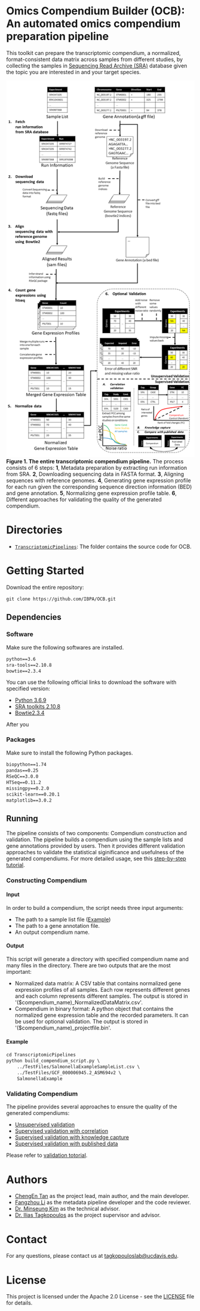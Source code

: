 # Omics Compendium Builder (OCB): An automated omics compendium preparation pipeline

This toolkit can prepare the transcriptomic compendium, a normalized, format-consistent data matrix across samples from different studies, by collecting the samples in <a href="https://www.ncbi.nlm.nih.gov/sra">Sequencing Read Archive (SRA)</a> database given the topic you are interested in and your target species.

![Figure 1. The entire transcriptomic compendium pipeline](./images/Figure1.png)
**Figure 1. The entire transcriptomic compendium pipeline.** The process consists of 6 steps: **1**, Metadata preparation by extracting run information from SRA. **2**, Downloading sequencing data in FASTA format. **3**, Aligning sequences with reference genomes. **4**, Generating gene expression profile for each run given the corresponding sequence direction information (BED) and gene annotation. **5**, Normalizing gene expression profile table. **6**, Different approaches for validating the quality of the generated compendium.

# Directories
- [`TranscriptomicPipelines`](./TranscriptomicPipelines): The folder contains the source code for OCB.

# Getting Started

Download the entire repository:
```
git clone https://github.com/IBPA/OCB.git
```

## Dependencies

<!-- TODO after CHengEn's setup script is done. -->
### Software

Make sure the following softwares are installed.
```
python==3.6
sra-tools==2.10.8
bowtie==2.3.4
```

You can use the following official links to download the software with specified version:
- <a href="https://www.python.org/downloads/release/python-369/">Python 3.6.9</a>
- <a href="https://ftp-trace.ncbi.nlm.nih.gov/sra/sdk/2.10.8/">SRA toolkits 2.10.8</a>
- <a href="https://sourceforge.net/projects/bowtie-bio/files/bowtie2/2.3.4/">Bowtie2.3.4</a>

After you 

### Packages

Make sure to install the following Python packages.
```
biopython==1.74
pandas==0.25
RSeQC==3.0.0
HTSeq==0.11.2
missingpy==0.2.0
scikit-learn==0.20.1
matplotlib==3.0.2
```

## Running

The pipeline consists of two components: Compendium construction and validation. The pipeline builds a compendium using the sample lists and gene annotations provided by users. Then it provides different validation approaches to validate the statistical siginificance and usefulness of the generated compendiums. For more detailed usage, see this [step-by-step tutorial](./TranscriptomicPipelines/README.md).

### Constructing Compendium

#### Input

In order to build a compendium, the script needs three input arguments:
- The path to a sample list file ([Example](./TestFiles/SalmonellaExampleSampleList.csv))
- The path to a gene annotation file.
- An output compendium name.

#### Output

This script will generate a directory with specified compendium name and many files in the directory. There are two outputs that are the most important:
- Normalized data matrix: A CSV table that contains normalized gene expression profiles of all samples. Each row represents different genes and each column represents different samples. The output is stored in '($compendium_name)_NormalizedDataMatrix.csv'.
- Compendium in binary format: A python object that contains the normalized gene expression table and the recorded parameters. It can be used for optional validation. The output is stored in '($compendium_name)_projectfile.bin'.


#### Example
```
cd TranscriptomicPipelines
python build_compendium_script.py \
    ../TestFiles/SalmonellaExampleSampleList.csv \
    ../TestFiles/GCF_000006945.2_ASM694v2 \
    SalmonellaExample
```

### Validating Compendium

The pipeline provides several approaches to ensure the quality of the generated compendiums:
- [Unsupervised validation](./TranscriptomicPipelines/VALIDATION.md)
- [Supervised validation with correlation](./TranscriptomicPipelines/VALIDATION.md#an-supervised-approach----correlation-validation)
- [Supervised validation with knowledge capture](./TranscriptomicPipelines/VALIDATION.md#an-supervised-approach----knowledge-capture-validation)
- [Supervised validation with published data](./TranscriptomicPipelines/VALIDATION.md#an-supervised-approach----published-data-comparison)

Please refer to [validation totorial](./TranscriptomicPipelines/VALIDATION.md).

# Authors

- [ChengEn Tan](https://github.com/bigghost2054) as the project lead, main author, and the main developer.
- [Fangzhou Li](https://github.com/fangzhouli) as the metadata pipeline developer and the code reviewer.
- [Dr. Minseung Kim](https://github.com/minseven) as the technical advisor.
- [Dr. Ilias Tagkopoulos](https://github.com/itagkopoulos) as the project supervisor and advisor.

<!-- TODO if we want to list more detailed contact info like ChengEn's. -->
# Contact

For any questions, please contact us at tagkopouloslab@ucdavis.edu.

<!-- # Citation

TODO -->

# License

This project is licensed under the Apache 2.0 License - see the [LICENSE](./LICENSE) file for details.

<!-- If we have any. -->
<!-- # Acknowledgements

TODO -->

<!-- # References

<ol>
	<li>Langmead, B. & Salzberg, S. L. Fast gapped-read alignment with Bowtie 2. Nat Methods 9, 357–9 (2012).</li>
	<li>Anders, S., Pyl, P. T. & Huber, W. HTSeq--a Python framework to work with high-throughput sequencing data. Bioinformatics 31, 166–9 (2015).</li>
	<li>Guimera, R. V. bcbio-nextgen: Automated, distributed next-gen sequencing pipeline. EMBnet. journal 17, 30 (2011).</li>
	<li>Stein, L. Generic feature format version 3 (GFF3). Seq. Ontol. Proj 1, (2013).</li>
	<li>Cock, P. J. A., Fields, C. J., Goto, N., Heuer, M. L. & Rice, P. M. The Sanger FASTQ file format for sequences with quality scores, and the Solexa/Illumina FASTQ variants. Nucleic Acids Res 38, 1767–1771 (2010).</li>
	<li>Kodama, Y., Shumway, M. & Leinonen, R. The Sequence Read Archive: explosive growth of sequencing data. Nucleic acids research 40, D54–D56 (2011).</li>
	<li>Cock, P. J. et al. Biopython: freely available Python tools for computational molecular biology and bioinformatics. Bioinformatics 25, 1422–1423 (2009).</li>
	<li>Lipman, D. J. & Pearson, W. R. Rapid and sensitive protein similarity searches. Science 227, 1435–1441 (1985).</li>
	<li>Wang, L., Wang, S. & Li, W. RSeQC: quality control of RNA-seq experiments. Bioinformatics 28, 2184–5 (2012).</li>
	<li>Yoo, A. B., Jette, M. A. & Grondona, M. Slurm: Simple linux utility for resource management. in Workshop on Job Scheduling Strategies for Parallel Processing 44–60 (Springer, 2003).</li>
	<li>Li, H. et al. The sequence alignment/map format and SAMtools. Bioinformatics 25, 2078–2079 (2009).</li>
	<li>Stekhoven, D. J. & Buhlmann, P. MissForest--non-parametric missing value imputation for mixed-type data. Bioinformatics 28, 112–8 (2012).</li>
	<li>Massey Jr, F. J. The Kolmogorov-Smirnov test for goodness of fit. Journal of the American statistical Association 46, 68–78 (1951).</li>
	<li>Benesty, J., Chen, J., Huang, Y. & Cohen, I. Pearson correlation coefficient. in Noise reduction in speech processing 1–4 (Springer, 2009).</li>
	<li>Hauke, J. & Kossowski, T. Comparison of values of Pearson’s and Spearman’s correlation coefficients on the same sets of data. Quaestiones geographicae 30, 87–93 (2011).</li>
	<li>Kroger, C. et al. An infection-relevant transcriptomic compendium for Salmonella enterica Serovar Typhimurium. Cell Host Microbe 14, 683–95 (2013).</li>
	<li>Colgan, A. M. et al. The Impact of 18 Ancestral and Horizontally-Acquired Regulatory Proteins upon the Transcriptome and sRNA Landscape of Salmonella enterica serovar Typhimurium. PLoS Genet 12, e1006258 (2016).</li>
</ol> -->
